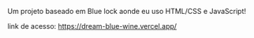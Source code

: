 Um projeto baseado em Blue lock aonde eu uso HTML/CSS e JavaScript!

link de acesso: https://dream-blue-wine.vercel.app/
